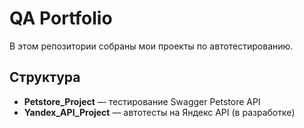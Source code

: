 # QA Portfolio

В этом репозитории собраны мои проекты по автотестированию.

## Структура

- **Petstore_Project** — тестирование Swagger Petstore API
- **Yandex_API_Project** — автотесты на Яндекс API (в разработке)
